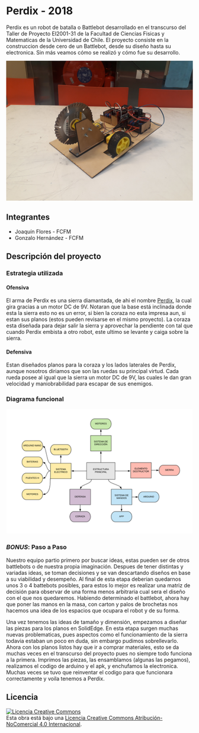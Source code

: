 # Perdix - 2018
Perdix es un robot de batalla o Battlebot desarrollado en el transcurso del Taller de Proyecto EI2001-31 de la Facultad de Ciencias Fisicas y Matematicas de la Universidad de Chile. El proyecto consiste en la construccion desde cero de un Battlebot, desde su diseño hasta su electronica. Sin más veamos cómo se realizó y cómo fue su desarrollo. 


![perdix](/multimedia/VISTA_1_FINAL.jpg)



## Integrantes
- Joaquín Flores - FCFM
- Gonzalo Hernández - FCFM

## Descripción del proyecto

### Estrategia utilizada
#### Ofensiva
El arma de Perdix es una sierra diamantada, de ahi el nombre [Perdix](https://es.wikipedia.org/wiki/P%C3%A9rdix_(mitolog%C3%ADa)), la cual gira gracias a un motor DC de 9V. Notaran que la base está inclinada donde esta la sierra esto no es un error, si bien la coraza no esta impresa aun, si estan sus planos (estos pueden revisarse en el mismo proyecto). La coraza esta diseñada para dejar salir la sierra y aprovechar la pendiente con tal que cuando Perdix embista a otro robot, este ultimo se levante y caiga sobre la sierra. 

#### Defensiva
Estan diseñados planos para la coraza y los lados laterales de Perdix, aunque nosotros diriamos que son las ruedas su principal virtud. Cada rueda posee al igual que la sierra un motor DC de 9V, las cuales le dan gran velocidad y maniobrabilidad para escapar de sus enemigos. 

### Diagrama funcional
![diagrama](/multimedia/DIAGRAMA_GEN.png)

### *BONUS*: Paso a Paso
Nuestro equipo partio primero por buscar ideas, estas pueden ser de otros battlebots o de nuestra propia imaginación. Despues de tener distintas y variadas ideas, se toman decisiones y se van descartando diseños en base a su viabilidad y desempeño. Al final de esta etapa deberian quedarnos unos 3 o 4 battebots posibles, para estos lo mejor es realizar una matriz de decisión para observar de una forma menos arbitraria cual sera el diseño con el que nos quedaremos. Habiendo determinado el battlebot, ahora hay que poner las manos en la masa, con carton y palos de brochetas nos hacemos una idea de los espacios que ocupara el robot y de su forma.

Una vez tenemos las ideas de tamaño y dimensión, empezamos a diseñar las piezas para los planos en SolidEdge. En esta etapa surgen muchas nuevas problematicas, pues aspectos como el funcionamiento de la sierra todavia estaban un poco en duda, sin embargo pudimos sobrellevarlo. Ahora con los planos listos hay que ir a comprar materiales, esto se da muchas veces en el transcurso del proyecto pues no siempre todo funciona a la primera. Imprimos las piezas, las ensamblamos (algunas las pegamos), realizamos el codigo de arduino y el apk, y enchufamos la electronica. Muchas veces se tuvo que reinventar el codigo para que funcionara correctamente y voila tenemos a Perdix. 

## Licencia
<a rel="license" href="http://creativecommons.org/licenses/by-nc/4.0/"><img alt="Licencia Creative Commons" style="border-width:0" src="https://i.creativecommons.org/l/by-nc/4.0/88x31.png" /></a><br />Esta obra está bajo una <a rel="license" href="http://creativecommons.org/licenses/by-nc/4.0/">Licencia Creative Commons Atribución-NoComercial 4.0 Internacional</a>.
